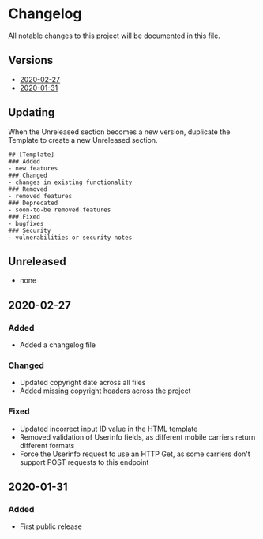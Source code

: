 # Changelog
All notable changes to this project will be documented in this file.

## Versions
- [2020-02-27](#2020-02-27)
- [2020-01-31](#2020-01-31)

## Updating
When the Unreleased section becomes a new version, duplicate the Template to create a new Unreleased section.
```
## [Template]
### Added
- new features
### Changed
- changes in existing functionality
### Removed
- removed features
### Deprecated
- soon-to-be removed features
### Fixed
- bugfixes
### Security
- vulnerabilities or security notes
```

## Unreleased
- none

## 2020-02-27
### Added
- Added a changelog file
### Changed
- Updated copyright date across all files
- Added missing copyright headers across the project
### Fixed
- Updated incorrect input ID value in the HTML template
- Removed validation of Userinfo fields, as different mobile carriers return different formats
- Force the Userinfo request to use an HTTP Get, as some carriers don't support POST requests to this endpoint

## 2020-01-31
### Added
- First public release
